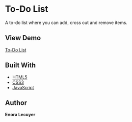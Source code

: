 # To-Do List

A to-do list where you can add, cross out and remove items.

## View Demo

[To-Do List](https://enoralecuyer.github.io/todolist/)

## Built With

* [HTML5](https://en.wikipedia.org/wiki/HTML5)
* [CSS3](https://en.wikipedia.org/wiki/Cascading_Style_Sheets#CSS_3)
* [JavaScript](https://en.wikipedia.org/wiki/JavaScript)

## Author

**Enora Lecuyer** 

